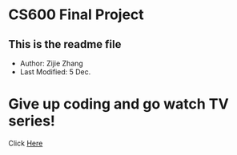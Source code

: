 # CS600 Final Project
## This is the readme file
* Author: Zijie Zhang
* Last Modified: 5 Dec.

# Give up coding and go watch TV series!
Click [Here](http://www.bilibili.com/sp/%E5%AD%A4%E7%8B%AC%E7%9A%84%E7%BE%8E%E9%A3%9F%E5%AE%B6)
